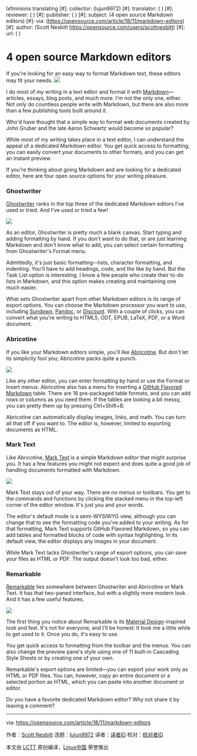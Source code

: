 lxfminions translating
[#]: collector: (lujun9972)
[#]: translator: ( )
[#]: reviewer: ( )
[#]: publisher: ( )
[#]: subject: (4 open source Markdown editors)
[#]: via: (https://opensource.com/article/18/11/markdown-editors)
[#]: author: (Scott Nesbitt https://opensource.com/users/scottnesbitt)
[#]: url: ( )

4 open source Markdown editors
======
If you're looking for an easy way to format Markdown text, these editors may fit your needs.
![](https://opensource.com/sites/default/files/styles/image-full-size/public/lead-images/osdc-docdish-typewriterkeys.png?itok=IeQWevaV)

I do most of my writing in a text editor and format it with [Markdown][1]—articles, essays, blog posts, and much more. I'm not the only one, either. Not only do countless people write with Markdown, but there are also more than a few publishing tools built around it.

Who'd have thought that a simple way to format web documents created by John Gruber and the late Aaron Schwartz would become so popular?

While most of my writing takes place in a text editor, I can understand the appeal of a dedicated Markdown editor. You get quick access to formatting, you can easily convert your documents to other formats, and you can get an instant preview.

If you're thinking about going Markdown and are looking for a dedicated editor, here are four open source options for your writing pleasure.

### Ghostwriter

[Ghostwriter][2] ranks in the top three of the dedicated Markdown editors I've used or tried. And I've used or tried a few!

![](https://opensource.com/sites/default/files/uploads/markdown-editors_ghostwriter.png)

As an editor, Ghostwriter is pretty much a blank canvas. Start typing and adding formatting by hand. If you don't want to do that, or are just learning Markdown and don't know what to add, you can select certain formatting from Ghostwriter's Format menu.

Admittedly, it's just basic formatting—lists, character formatting, and indenting. You'll have to add headings, code, and the like by hand. But the Task List option is interesting. I know a few people who create their to-do lists in Markdown, and this option makes creating and maintaining one much easier.

What sets Ghostwriter apart from other Markdown editors is its range of export options. You can choose the Markdown processor you want to use, including [Sundown][3], [Pandoc][4], or [Discount][5]. With a couple of clicks, you can convert what you're writing to HTML5, ODT, EPUB, LaTeX, PDF, or a Word document.

### Abricotine

If you like your Markdown editors simple, you'll like [Abricotine][6]. But don't let its simplicity fool you; Abricotine packs quite a punch.

![](https://opensource.com/sites/default/files/uploads/markdown-editors_abricotine.png)

Like any other editor, you can enter formatting by hand or use the Format or Insert menus. Abricotine also has a menu for inserting a [GitHub Flavored Markdown][7] table. There are 16 pre-packaged table formats, and you can add rows or columns as you need them. If the tables are looking a bit messy, you can pretty them up by pressing Ctrl+Shift+B.

Abricotine can automatically display images, links, and math. You can turn all that off if you want to. The editor is, however, limited to exporting documents as HTML.

### Mark Text

Like Abricotine, [Mark Text][8] is a simple Markdown editor that might surprise you. It has a few features you might not expect and does quite a good job of handling documents formatted with Markdown.

![](https://opensource.com/sites/default/files/uploads/markdown-editors_marktext.png)

Mark Text stays out of your way. There are no menus or toolbars. You get to the commands and functions by clicking the stacked menu in the top-left corner of the editor window. It's just you and your words.

The editor's default mode is a semi-WYSIWYG view, although you can change that to see the formatting code you've added to your writing. As for that formatting, Mark Text supports GitHub Flavored Markdown, so you can add tables and formatted blocks of code with syntax highlighting. In its default view, the editor displays any images in your document.

While Mark Text lacks Ghostwriter's range of export options, you can save your files as HTML or PDF. The output doesn't look too bad, either.

### Remarkable

[Remarkable][9] lies somewhere between Ghostwriter and Abricotine or Mark Text. It has that two-paned interface, but with a slightly more modern look. And it has a few useful features.

![](https://opensource.com/sites/default/files/uploads/markdown-editors_remarkable.png)

The first thing you notice about Remarkable is its [Material Design][10]-inspired look and feel. It's not for everyone, and I'll be honest: It took me a little while to get used to it. Once you do, it's easy to use.

You get quick access to formatting from the toolbar and the menus. You can also change the preview pane's style using one of 11 built-in Cascading Style Sheets or by creating one of your own.

Remarkable's export options are limited—you can export your work only as HTML or PDF files. You can, however, copy an entire document or a selected portion as HTML, which you can paste into another document or editor.

Do you have a favorite dedicated Markdown editor? Why not share it by leaving a comment?

--------------------------------------------------------------------------------

via: https://opensource.com/article/18/11/markdown-editors

作者：[Scott Nesbitt][a]
选题：[lujun9972][b]
译者：[译者ID](https://github.com/译者ID)
校对：[校对者ID](https://github.com/校对者ID)

本文由 [LCTT](https://github.com/LCTT/TranslateProject) 原创编译，[Linux中国](https://linux.cn/) 荣誉推出

[a]: https://opensource.com/users/scottnesbitt
[b]: https://github.com/lujun9972
[1]: https://en.wikipedia.org/wiki/Markdown
[2]: https://wereturtle.github.io/ghostwriter/
[3]: https://github.com/vmg/sundown
[4]: https://pandoc.org
[5]: https://www.pell.portland.or.us/~orc/Code/discount/
[6]: http://abricotine.brrd.fr/
[7]: https://guides.github.com/features/mastering-markdown/
[8]: https://marktext.github.io/website/
[9]: https://remarkableapp.github.io/
[10]: https://en.wikipedia.org/wiki/Material_Design
